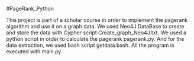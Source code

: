 #PageRank_Python

This project is part of a scholar course in order to implement the pagerank algorithm and use it on a graph data.
We used Neo4J DataBase to create and store the data with Cypher script Create_graph_Neo4J.txt.
We used a python script in order to calculate the pagerank pagerank.py. 
And for the data extraction, we used bash script getdata.bash.
All the program is executed with main.py
